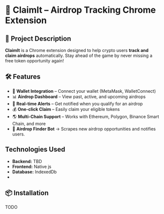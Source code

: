# 🚀 ClaimIt – Airdrop Tracking Chrome Extension

## 📜 Project Description
**ClaimIt** is a Chrome extension designed to help crypto users **track and claim airdrops** automatically. Stay ahead of the game by never missing a free token opportunity again!

## 🛠 Features
- 🔗 **Wallet Integration** – Connect your wallet (MetaMask, WalletConnect)
- 📊 **Airdrop Dashboard** – View past, active, and upcoming airdrops
- 🔔 **Real-time Alerts** – Get notified when you qualify for an airdrop
- 💰 **One-click Claim** – Easily claim your eligible tokens
- 🌎 **Multi-Chain Support** – Works with Ethereum, Polygon, Binance Smart Chain, and more
- 🔹 **Airdrop Finder Bot** → Scrapes new airdrop opportunities and notifies users.


## Technologies Used
- **Backend:** TBD
- **Frontend:** Native js
- **Database:** IndexedDb
- 
## 📦 Installation
TODO
